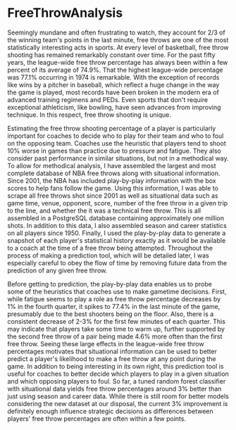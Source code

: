 # FreeThrowAnalysis
Seemingly mundane and often frustrating to watch, they account for 2/3 of the winning team's points in the last minute, free throws are one of the most statistically interesting acts in sports. At every level of basketball, free throw shooting has remained remarkably constant over time. For the past fifty years, the league-wide free throw percentage has always been within a few percent of its average of 74.9\%. That the highest league-wide percentage was 77.1\% occurring in 1974 is remarkable. With the exception of records like wins by a pitcher in baseball, which reflect a huge change in the way the game is played, most records have been broken in the modern era of advanced training regimens and PEDs. Even sports that don't require exceptional athleticism, like bowling, have seen advances from improving technique. In this respect, free throw shooting is unique.


Estimating the free throw shooting percentage of a player is particularly important for coaches to decide who to play for their team and who to foul on the opposing team. Coaches use the heuristic that players tend to shoot 10\% worse in games than practice due to pressure and fatigue. They also consider past performance in similar situations, but not in a methodical way. To allow for methodical analysis, I have assembled the largest and most complete database of NBA free throws along with situational information. Since 2001, the NBA has included play-by-play information with the box scores to help fans follow the game. Using this information, I was able to scrape all free throws shot since 2001 as well as situational data such as game time, venue, opponent, score, number of the free throw in a given trip to the line, and whether the it was a technical free throw. This is all assembled in a PostgreSQL database containing approximately one million shots. In addition to this data, I also assembled season and career statistics on all players since 1950. Finally, I used the play-by-play data to generate a snapshot of each player's statistical history exactly as it would be available to a coach at the time of a free throw being attempted. Throughout the process of making a prediction tool, which will be detailed later, I was especially careful to obey the flow of time by removing future data from the prediction of any given free throw.


Before getting to prediction, the play-by-play data enables us to probe some of the heuristics that coaches use to make gametime decisions. First, while fatigue seems to play a role as free throw percentage decreases by 1\% in the fourth quarter, it spikes to 77.4\% in the last minute of the game, presumably due to the best shooters being on the floor. Also, there is a consistent decrease of 2-3\% for the first few minutes of each quarter. This may indicate that players take some time to warm up, further supported by the second free throw of a pair being made 4.6\% more often than the first free throw. Seeing these large effects in the league-wide free throw percentages motivates that situational information can be used to better predict a player's likelihood to make a free throw at any point during the game. In addition to being interesting in its own right, this prediction tool is useful for coaches to better decide which players to play in a given situation and which opposing players to foul. So far, a tuned random forest classifier with situational data yields free throw percentages around 3\% better than just using season and career data. While there is still room for better models considering the new dataset at our disposal, the current 3\% improvement is definitely enough influence strategic decisions as differences between players' free throw percentages are often within a few points.

